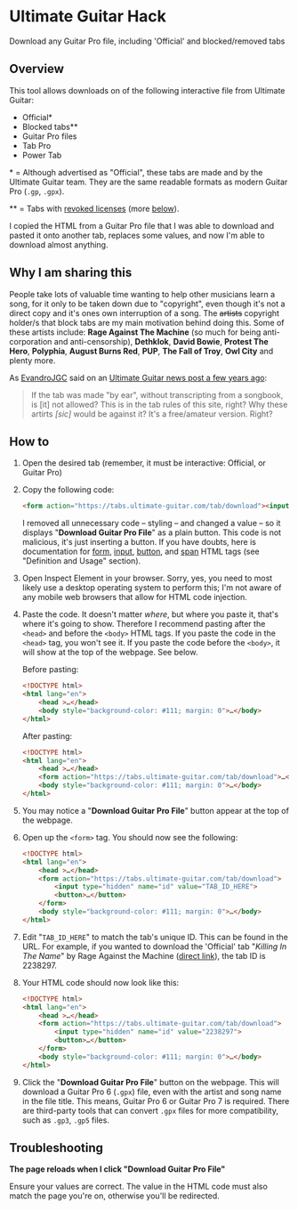 # Ultimate Guitar Hack
Download any Guitar Pro file, including 'Official' and blocked/removed tabs


## Overview

This tool allows downloads on of the following interactive file from Ultimate Guitar:

- Official\*
- Blocked tabs\**
- Guitar Pro files
- Tab Pro
- Power Tab

\* = Although advertised as "Official", these tabs are made and by the Ultimate Guitar team. They are the same readable formats as modern Guitar Pro (`.gp`, `.gpx`).

\** = Tabs with [revoked licenses](https://www.ultimate-guitar.com/news/ug_news/here_is_why_you_see_ads_and_dont_have_access_to_ratm_tabs.html) (more [below](#why-i-am-sharing-this)).

I copied the HTML from a Guitar Pro file that I was able to download and pasted it onto another tab, replaces some values, and now I'm able to download almost anything.

## Why I am sharing this

People take lots of valuable time wanting to help other musicians learn a song, for it only to be taken down due to "copyright", even though it's not a direct copy and it's ones own interruption of a song. The ~~artists~~ copyright holder/s that block tabs are my main motivation behind doing this. Some of these artists include: **Rage Against The Machine** (so much for being anti-corporation and anti-censorship), **Dethklok**, **David Bowie**, **Protest The Hero**, **Polyphia**, **August Burns Red**, **PUP**, **The Fall of Troy**, **Owl City** and plenty more.

As [EvandroJGC](https://www.ultimate-guitar.com/u/EvandroJGC) said on an [Ultimate Guitar news post a few years ago](https://www.ultimate-guitar.com/news/ug_news/thank_you_ug_community_you_helped_us_unblock_700_tabs_join_the_campaign_to_unblock_more.html#5139700):

> If the tab was made "by ear", without transcripting from a songbook, is [it] not allowed? This is in the tab rules of this site, right? Why these artirts *[sic]* would be against it? It's a free/amateur version. Right?

## How to

1. Open the desired tab (remember, it must be interactive: Official, or Guitar Pro)

1. Copy the following code:
    
    ```html
    <form action="https://tabs.ultimate-guitar.com/tab/download"><input type="hidden" name="id" value="TAB_ID_HERE"><button><span>Download Guitar Pro File</span></button></form>
    ```

    I removed all unnecessary code – styling – and changed a value – so it displays "**Download Guitar Pro File**" as a plain button. This code is not malicious, it's just inserting a button. If you have doubts, here is documentation for [form](https://www.w3schools.com/tags/tag_form.asp), [input](https://www.w3schools.com/tags/tag_input.asp), [button](https://www.w3schools.com/tags/tag_button.asp), and [span](https://www.w3schools.com/tags/tag_span.asp) HTML tags (see "Definition and Usage" section).

1. Open Inspect Element in your browser. Sorry, yes, you need to most likely use a desktop operating system to perform this; I'm not aware of any mobile web browsers that allow for HTML code injection.

1. Paste the code. It doesn't matter *where*, but where you paste it, that's where it's going to show. Therefore I recommend pasting after the `<head>` and before the `<body>` HTML tags. If you paste the code in the `<head>` tag, you won't see it. If you paste the code before the `<body>`, it will show at the top of the webpage. See below.

    Before pasting:

	```html
	<!DOCTYPE html>
	<html lang="en">
		<head >…</head>
		<body style="background-color: #111; margin: 0">…</body>
	</html>
	```

    After pasting: 

	```html
	<!DOCTYPE html>
	<html lang="en">
		<head >…</head>
		<form action="https://tabs.ultimate-guitar.com/tab/download">…</form>
		<body style="background-color: #111; margin: 0">…</body>
	</html>
	```
		
		
1. You may notice a "**Download Guitar Pro File**" button appear at the top of the webpage.

1. Open up the `<form>` tag. You should now see the following:

	```html
	<!DOCTYPE html>
	<html lang="en">
	    <head >…</head>
	    <form action="https://tabs.ultimate-guitar.com/tab/download">
		    <input type="hidden" name="id" value="TAB_ID_HERE">
		    <button>…</button>
	    </form>
	    <body style="background-color: #111; margin: 0">…</body>
	</html>
	```

1. Edit "`TAB_ID_HERE`" to match the tab's unique ID. This can be found in the URL. For example, if you wanted to download the 'Official' tab "*Killing In The Name*" by Rage Against the Machine ([direct link](https://tabs.ultimate-guitar.com/tab/rage-against-the-machine/killing-in-the-name-official-2238297)), the tab ID is 2238297.

1. Your HTML code should now look like this:

	```html
	<!DOCTYPE html>
	<html lang="en">
	    <head >…</head>
	    <form action="https://tabs.ultimate-guitar.com/tab/download">
		    <input type="hidden" name="id" value="2238297">
		    <button>…</button>
	    </form>
	    <body style="background-color: #111; margin: 0">…</body>
	</html>
	```

1. Click the "**Download Guitar Pro File**" button on the webpage. This will download a Guitar Pro 6 (`.gpx`) file, even with the artist and song name in the file title. This means, Guitar Pro 6 or Guitar Pro 7 is required. There are third-party tools that can convert `.gpx` files for more compatibility, such as `.gp3`, `.gp5` files.

## Troubleshooting

**The page reloads when I click "Download Guitar Pro File"**

Ensure your values are correct. The value in the HTML code must also match the page you're on, otherwise you'll be redirected.
